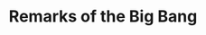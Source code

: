 ---
pid: ls8
title: Remarks of the Big Bang
location_transcription: Love Park
coordinates: "[-75.165662179919, 39.954112422729]"
zipcode: '19107'
gen_neighborhood: Center City
neighborhood: Washington Square West,Avenue of The Arts,Midtown Village,Chinatown
outside_phl: 
age: '54'
age_range: 50-59
instagram: 
image_file_name: ls_8.jpg
proposal_transcription: A sculpture of differing citizens of the world. //Pro-Immigration//
topic: Immigration,Inclusivity,Race Ethnicity
topic_summary: 0, 0, 0, 0
type: 
keywords_other: 
credit: Russell Merrill
image_labels: 
twitter: 
facebook: 
permalink: "/monuments/ls8/"
layout: item-page
---